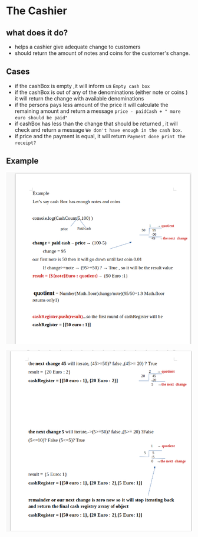 # The Cashier

## what does it do?

- helps a cashier give adequate change to customers
- should return the amount of notes and coins for the customer's change.

## Cases

- if the cashBox is empty ,it will inform us `Empty cash box`
- if the cashBox is out of any of the denominations (either note or coins ) it will return the change with available denominations
- if the persons pays less amount of the price it will calculate the remaining amount and return a message `price - paidCash + " more euro should be paid"`
- if cashBox has less than the change that should be returned , it will check and return a message `We don't have enough in the cash box`.
- if price and the payment is equal, it will return `Payment done print the receipt?`

## Example

![title](image/p1.png)

![title](image/p2.png)
